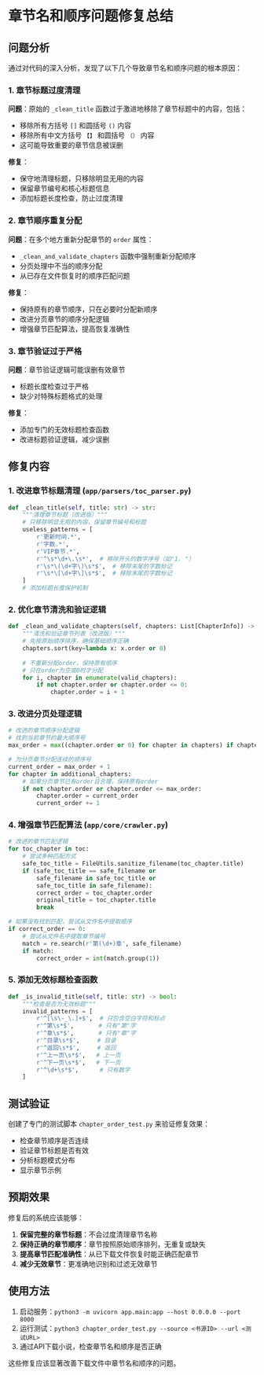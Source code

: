 # 章节名和顺序问题修复总结

## 问题分析

通过对代码的深入分析，发现了以下几个导致章节名和顺序问题的根本原因：

### 1. 章节标题过度清理
**问题**：原始的 `_clean_title` 函数过于激进地移除了章节标题中的内容，包括：
- 移除所有方括号 `[]` 和圆括号 `()` 内容
- 移除所有中文方括号 `【】` 和圆括号 `（）` 内容
- 这可能导致重要的章节信息被误删

**修复**：
- 保守地清理标题，只移除明显无用的内容
- 保留章节编号和核心标题信息
- 添加标题长度检查，防止过度清理

### 2. 章节顺序重复分配
**问题**：在多个地方重新分配章节的 `order` 属性：
- `_clean_and_validate_chapters` 函数中强制重新分配顺序
- 分页处理中不当的顺序分配
- 从已存在文件恢复时的顺序匹配问题

**修复**：
- 保持原有的章节顺序，只在必要时分配新顺序
- 改进分页章节的顺序分配逻辑
- 增强章节匹配算法，提高恢复准确性

### 3. 章节验证过于严格
**问题**：章节验证逻辑可能误删有效章节
- 标题长度检查过于严格
- 缺少对特殊标题格式的处理

**修复**：
- 添加专门的无效标题检查函数
- 改进标题验证逻辑，减少误删

## 修复内容

### 1. 改进章节标题清理 (`app/parsers/toc_parser.py`)

```python
def _clean_title(self, title: str) -> str:
    """清理章节标题（改进版）"""
    # 只移除明显无用的内容，保留章节编号和标题
    useless_patterns = [
        r'更新时间.*',
        r'字数.*',
        r'VIP章节.*',
        r'^\s*\d+\.\s*',  # 移除开头的数字序号（如"1. "）
        r'\s*\(\d+字\)\s*$',  # 移除末尾的字数标记
        r'\s*\[\d+字\]\s*$',  # 移除末尾的字数标记
    ]
    # 添加标题长度保护机制
```

### 2. 优化章节清洗和验证逻辑

```python
def _clean_and_validate_chapters(self, chapters: List[ChapterInfo]) -> List[ChapterInfo]:
    """清洗和验证章节列表（改进版）"""
    # 先按原始顺序排序，确保基础顺序正确
    chapters.sort(key=lambda x: x.order or 0)
    
    # 不重新分配order，保持原有顺序
    # 只在order为空或0时才分配
    for i, chapter in enumerate(valid_chapters):
        if not chapter.order or chapter.order <= 0:
            chapter.order = i + 1
```

### 3. 改进分页处理逻辑

```python
# 改进的章节顺序分配逻辑
# 找到当前章节的最大顺序号
max_order = max((chapter.order or 0) for chapter in chapters) if chapters else 0

# 为分页章节分配连续的顺序号
current_order = max_order + 1
for chapter in additional_chapters:
    # 如果分页章节已有order且合理，保持原有order
    if not chapter.order or chapter.order <= max_order:
        chapter.order = current_order
        current_order += 1
```

### 4. 增强章节匹配算法 (`app/core/crawler.py`)

```python
# 改进的章节匹配逻辑
for toc_chapter in toc:
    # 尝试多种匹配方式
    safe_toc_title = FileUtils.sanitize_filename(toc_chapter.title)
    if (safe_toc_title == safe_filename or 
        safe_filename in safe_toc_title or
        safe_toc_title in safe_filename):
        correct_order = toc_chapter.order
        original_title = toc_chapter.title
        break

# 如果没有找到匹配，尝试从文件名中提取顺序
if correct_order == 0:
    # 尝试从文件名中提取章节编号
    match = re.search(r'第(\d+)章', safe_filename)
    if match:
        correct_order = int(match.group(1))
```

### 5. 添加无效标题检查函数

```python
def _is_invalid_title(self, title: str) -> bool:
    """检查是否为无效标题"""
    invalid_patterns = [
        r'^[\s\-_\.]+$',  # 只包含空白字符和标点
        r'^第\s*$',       # 只有"第"字
        r'^章\s*$',       # 只有"章"字
        r'^目录\s*$',     # 目录
        r'^返回\s*$',     # 返回
        r'^上一页\s*$',   # 上一页
        r'^下一页\s*$',   # 下一页
        r'^\d+\s*$',      # 只有数字
    ]
```

## 测试验证

创建了专门的测试脚本 `chapter_order_test.py` 来验证修复效果：

- 检查章节顺序是否连续
- 验证章节标题是否有效
- 分析标题模式分布
- 显示章节示例

## 预期效果

修复后的系统应该能够：

1. **保留完整的章节标题**：不会过度清理章节名称
2. **保持正确的章节顺序**：章节按照原始顺序排列，无重复或缺失
3. **提高章节匹配准确性**：从已下载文件恢复时能正确匹配章节
4. **减少无效章节**：更准确地识别和过滤无效章节

## 使用方法

1. 启动服务：`python3 -m uvicorn app.main:app --host 0.0.0.0 --port 8000`
2. 运行测试：`python3 chapter_order_test.py --source <书源ID> --url <测试URL>`
3. 通过API下载小说，检查章节名和顺序是否正确

这些修复应该显著改善下载文件中章节名和顺序的问题。